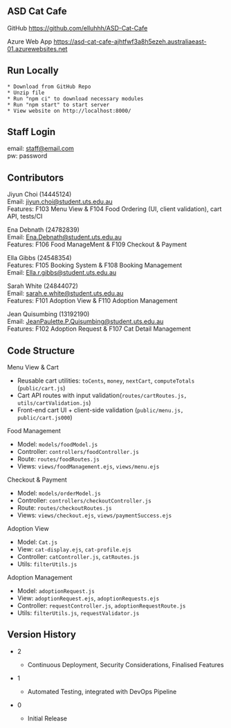 ## ASD Cat Cafe

GitHub
https://github.com/elluhhh/ASD-Cat-Cafe

Azure Web App
https://asd-cat-cafe-ajhtfwf3a8h5ezeh.australiaeast-01.azurewebsites.net

## Run Locally
    * Download from GitHub Repo
    * Unzip file
    * Run "npm ci" to download necessary modules
    * Run "npm start" to start server
    * View website on http://localhost:8000/

## Staff Login

email: staff@email.com  
pw: password

## Contributors

Jiyun Choi (14445124)  
Email: jiyun.choi@student.uts.edu.au  
Features: F103 Menu View & F104 Food Ordering (UI, client validation), cart API, tests/CI

Ena Debnath (24782839)  
Email: Ena.Debnath@student.uts.edu.au  
Features: F106 Food ManageMent & F109 Checkout & Payment

Ella Gibbs (24548354)  
Features: F105 Booking System & F108 Booking Management  
Email: Ella.r.gibbs@student.uts.edu.au

Sarah White (24844072)  
Email: sarah.e.white@student.uts.edu.au  
Features: F101 Adoption View & F110 Adoption Management

Jean Quisumbing (13192190)  
Email: JeanPaulette.P.Quisumbing@student.uts.edu.au  
Features: F102 Adoption Request & F107 Cat Detail Management

## Code Structure

Menu View & Cart
- Reusable cart utilities: `toCents`, `money`, `nextCart`, `computeTotals` (`public/cart.js`)
- Cart API routes with input validation(`routes/cartRoutes.js, utils/cartValidation.js`)
- Front-end cart UI + client-side validation (`public/menu.js, public/cart.js000`)

Food Management
- Model: `models/foodModel.js`
- Controller: `controllers/foodController.js`
- Route: `routes/foodRoutes.js`
- Views: `views/foodManagement.ejs`, `views/menu.ejs`

Checkout & Payment
- Model: `models/orderModel.js`
- Controller: `controllers/checkoutController.js`
- Route: `routes/checkoutRoutes.js`
- Views: `views/checkout.ejs`, `views/paymentSuccess.ejs`

Adoption View
- Model: `Cat.js`
- View: `cat-display.ejs`, `cat-profile.ejs`
- Controller: `catController.js`, `catRoutes.js`
- Utils: `filterUtils.js`

Adoption Management
- Model: `adoptionRequest.js`
- View: `adoptionRequest.ejs`, `adoptionRequests.ejs`
- Controller: `requestController.js`, `adoptionRequestRoute.js`
- Utils: `filterUtils.js`, `requestValidator.js`

## Version History

* 2
    * Continuous Deployment, Security Considerations, Finalised Features

* 1
    * Automated Testing, integrated with DevOps Pipeline

* 0
    * Initial Release
